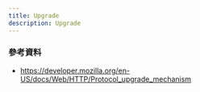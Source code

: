 ```yaml
---
title: Upgrade
description: Upgrade
---
```


### 參考資料

- https://developer.mozilla.org/en-US/docs/Web/HTTP/Protocol_upgrade_mechanism
